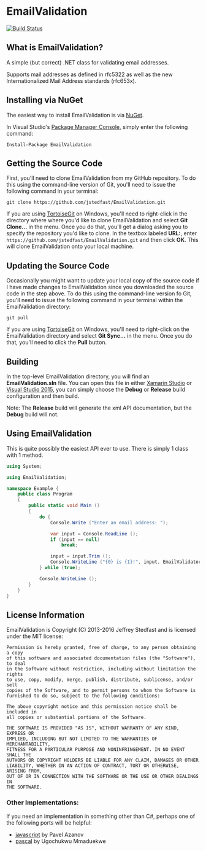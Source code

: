 # EmailValidation
[![Build Status](https://travis-ci.org/jmate0321/EmailValidation.svg?branch=master)](https://travis-ci.org/jmate0321/EmailValidation)

## What is EmailValidation?

A simple (but correct) .NET class for validating email addresses.

Supports mail addresses as defined in rfc5322 as well as the new Internationalized Mail Address standards (rfc653x).

## Installing via NuGet

The easiest way to install EmailValidation is via [NuGet](https://www.nuget.org/packages/EmailValidation/).

In Visual Studio's [Package Manager Console](http://docs.nuget.org/docs/start-here/using-the-package-manager-console),
simply enter the following command:

    Install-Package EmailValidation

## Getting the Source Code

First, you'll need to clone EmailValidation from my GitHub repository. To do this using the command-line version of
Git, you'll need to issue the following command in your terminal:

    git clone https://github.com/jstedfast/EmailValidation.git

If you are using [TortoiseGit](https://tortoisegit.org) on Windows, you'll need to right-click in the directory where
where you'd like to clone EmailValidation and select **Git Clone...** in the menu. Once you do that, you'll get a
dialog asking you to specify the repository you'd like to clone. In the textbox labeled **URL:**, enter
`https://github.com/jstedfast/EmailValidation.git` and then click **OK**. This will clone EmailValidation onto your
local machine.

## Updating the Source Code

Occasionally you might want to update your local copy of the source code if I have made changes to EmailValidation
since you downloaded the source code in the step above. To do this using the command-line version fo Git, you'll
need to issue the following command in your terminal within the EmailValidation directory:

    git pull

If you are using [TortoiseGit](https://tortoisegit.org) on Windows, you'll need to right-click on the EmailValidation
directory and select **Git Sync...** in the menu. Once you do that, you'll need to click the **Pull** button.

## Building

In the top-level EmailValidation directory, you will find an **EmailValidation.sln** file. You can open this file in
either [Xamarin Studio](https://www.xamarin.com/download) or
[Visual Studio 2015](https://beta.visualstudio.com/vs/community/), you can simply choose the **Debug** or **Release**
build configuration and then build.

Note: The **Release** build will generate the xml API documentation, but the **Debug** build will not.

## Using EmailValidation

This is quite possibly the easiest API ever to use. There is simply 1 class with 1 method.

```csharp
using System;

using EmailValidation;

namespace Example {
    public class Program
    {
        public static void Main ()
        {
            do {
                Console.Write ("Enter an email address: ");

                var input = Console.ReadLine ();
                if (input == null)
                    break;

                input = input.Trim ();
                Console.WriteLine ("{0} is {1}!", input, EmailValidator.Validate (input) ? "valid" : "invalid");
            } while (true);

            Console.WriteLine ();
        }
    }
}
```

## License Information

EmailValidation is Copyright (C) 2013-2016 Jeffrey Stedfast and is licensed under the MIT license:

    Permission is hereby granted, free of charge, to any person obtaining a copy
    of this software and associated documentation files (the "Software"), to deal
    in the Software without restriction, including without limitation the rights
    to use, copy, modify, merge, publish, distribute, sublicense, and/or sell
    copies of the Software, and to permit persons to whom the Software is
    furnished to do so, subject to the following conditions:

    The above copyright notice and this permission notice shall be included in
    all copies or substantial portions of the Software.

    THE SOFTWARE IS PROVIDED "AS IS", WITHOUT WARRANTY OF ANY KIND, EXPRESS OR
    IMPLIED, INCLUDING BUT NOT LIMITED TO THE WARRANTIES OF MERCHANTABILITY,
    FITNESS FOR A PARTICULAR PURPOSE AND NONINFRINGEMENT. IN NO EVENT SHALL THE
    AUTHORS OR COPYRIGHT HOLDERS BE LIABLE FOR ANY CLAIM, DAMAGES OR OTHER
    LIABILITY, WHETHER IN AN ACTION OF CONTRACT, TORT OR OTHERWISE, ARISING FROM,
    OUT OF OR IN CONNECTION WITH THE SOFTWARE OR THE USE OR OTHER DEALINGS IN
    THE SOFTWARE.

### Other Implementations:

If you need an implementation in something other than C#, perhaps one of the following ports will be helpful:

- [javascript](https://github.com/azanov/isMailFine) by Pavel Azanov
- [pascal](https://github.com/Xor-el/EmailValidationPascal) by Ugochukwu Mmaduekwe
